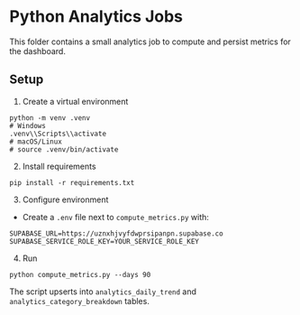 # Python Analytics Jobs

This folder contains a small analytics job to compute and persist metrics for the dashboard.

## Setup

1) Create a virtual environment
```
python -m venv .venv
# Windows
.venv\\Scripts\\activate
# macOS/Linux
# source .venv/bin/activate
```

2) Install requirements
```
pip install -r requirements.txt
```

3) Configure environment
- Create a `.env` file next to `compute_metrics.py` with:
```
SUPABASE_URL=https://uznxhjvyfdwprsipanpn.supabase.co
SUPABASE_SERVICE_ROLE_KEY=YOUR_SERVICE_ROLE_KEY
```

4) Run
```
python compute_metrics.py --days 90
```

The script upserts into `analytics_daily_trend` and `analytics_category_breakdown` tables.




